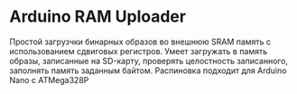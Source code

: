 # Arduino RAM Uploader
Простой загрузчки бинарных образов во внешнюю SRAM память с использованием сдвиговых регистров.
Умеет загружать в память образы, записанные на SD-карту, проверять целостность записанного, заполнять память заданным байтом.
Распиновка подходит для Arduino Nano с ATMega328P